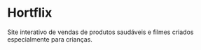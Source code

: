 # Hortflix
Site interativo de vendas de produtos saudáveis e filmes criados especialmente para crianças.
